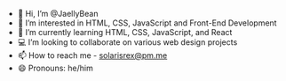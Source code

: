 - 👋 Hi, I’m @JaellyBean
- 👀 I’m interested in HTML, CSS, JavaScript and Front-End Development
- 🌱 I’m currently learning HTML, CSS, JavaScript, and React
- 💻 I’m looking to collaborate on various web design projects
- 📫 How to reach me - solarisrex@pm.me
- 😄 Pronouns: he/him


<!---
JaellyBean/JaellyBean is a ✨ special ✨ repository because its `README.md` (this file) appears on your GitHub profile.
You can click the Preview link to take a look at your changes.
--->
